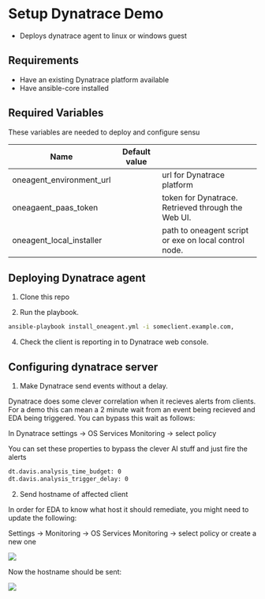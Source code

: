 Setup Dynatrace Demo
=========

* Deploys dynatrace agent to linux or windows guest

Requirements
------------

* Have an existing Dynatrace platform available
* Have ansible-core installed

Required Variables
------------

These variables are needed to deploy and configure sensu

| Name                      | Default value         |                                                                                  |
|---------------------------|-----------------------|----------------------------------------------------------------------------------|
| oneagent_environment_url  |                       | url for Dynatrace platform                                                       |
| oneagaent_paas_token      |                       | token for Dynatrace. Retrieved through the Web UI.                               |
| oneagent_local_installer  |                       | path to oneagent script or exe on local control node.                            |

Deploying Dynatrace agent
------------

1. Clone this repo

2. Run the playbook.

```bash
ansible-playbook install_oneagent.yml -i someclient.example.com, 
```

4. Check the client is reporting in to Dynatrace web console.

Configuring dynatrace server
------------

1. Make Dynatrace send events without a delay.

Dynatrace does some clever correlation when it recieves alerts from clients. For a demo this can mean a 2 minute wait from an event being recieved and EDA being triggered. You can bypass this wait as follows:

In Dynatrace settings -> OS Services Monitoring -> select policy

You can set these properties to bypass the clever AI stuff and just fire the alerts

```bash
dt.davis.analysis_time_budget: 0
dt.davis.analysis_trigger_delay: 0
```

2. Send hostname of affected client

In order for EDA to know what host it should remediate, you might need to update the following:

Settings -> Monitoring -> OS Services Monitoring -> select policy or create a new one

![](/images/dyna-config.png)

Now the hostname should be sent:

![](/images/dyna-eda-client.png)
